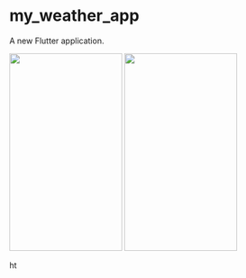 # my_weather_app

A new Flutter application.


<img src="https://user-images.githubusercontent.com/15935347/57208787-e445af00-6fd5-11e9-9b1e-3d694f303801.png"  width="200" height="350" />


<img src="tps://user-images.githubusercontent.com/15935347/57208789-e445af00-6fd5-11e9-8e64-8af9c79ab5b3.png"  width="200" height="350" />

ht
